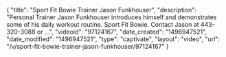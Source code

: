 {
    "title": "Sport Fit Bowie Trainer Jason Funkhouser",
    "description": "Personal Trainer Jason Funkhouser introduces himself and demonstrates some of his daily workout routine. Sport Fit Bowie. Contact Jason at 443-320-3088 or ...",
    "videoid": "97124167",
    "date_created": "1496947521",
    "date_modified": "1496947521",
    "type": "captivate",
    "layout": "video",
    "url": "\/v\/sport-fit-bowie-trainer-jason-funkhouser\/97124167"
}